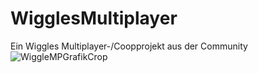# WigglesMultiplayer
Ein Wiggles Multiplayer-/Coopprojekt aus der Community
![WiggleMPGrafikCrop](https://github.com/itsme12345678910/WigglesMultiplayer/assets/119706537/65400d10-09e0-4ea3-b1c2-4263a7a56ebf)
